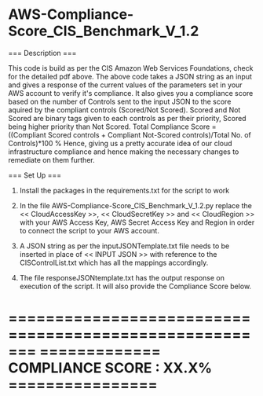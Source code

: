 # AWS-Compliance-Score_CIS_Benchmark_V_1.2

=== Description ===

This code is build as per the CIS Amazon Web Services Foundations, check for the detailed pdf above.
The above code takes a JSON string as an input and gives a response of the current values of the parameters set in your AWS account to verify it's compliance.
It also gives you a compliance score based on the number of Controls sent to the input JSON to the score aquired by the compliant controls (Scored/Not Scored). Scored and Not Scored are binary tags given to each controls as per their priority, Scored being higher priority than Not Scored.
Total Compliance Score = ((Compliant Scored controls + Compliant Not-Scored controls)/Total No. of Controls)*100 %
Hence, giving us a pretty accurate idea of our cloud infrastructure compliance and hence making the necessary changes to remediate on them further.

=== Set Up ===

1. Install the packages in the requirements.txt for the script to work

2. In the file AWS-Compliance-Score_CIS_Benchmark_V_1.2.py replace the << CloudAccessKey >>, << CloudSecretKey >> and << CloudRegion >> with your AWS Access Key, AWS Secret Access Key and Region in order to connect the script to your AWS account.

3. A JSON string as per the inputJSONTemplate.txt file needs to be inserted in place of << INPUT JSON >> with reference to the CISControlList.txt which has all the mappings accordingly.

4. The file responseJSONtemplate.txt has the output response on execution of the script. It will also provide the Compliance Score below.

=======================================================
============= COMPLIANCE SCORE : XX.X% ================
=======================================================
